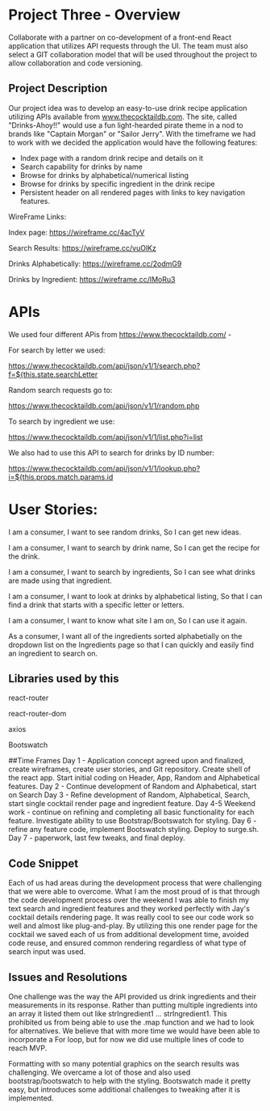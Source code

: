 # Project Three - Overview
Collaborate with a partner on co-development of a front-end React application that utilizes API requests through the UI.  The team must also select a GIT collaboration model that will be used throughout the project to allow collaboration and code versioning.

## Project Description
Our project idea was to develop an easy-to-use drink recipe application utilizing APIs available from www.thecocktaildb.com.  The site, called "Drinks-Ahoy!!" would use a fun light-hearded pirate theme in a nod to brands like "Captain Morgan" or "Sailor Jerry".  With the timeframe we had to work with we decided the application would have the following features:

- Index page with a random drink recipe and details on it
- Search capability for drinks by name
- Browse for drinks by alphabetical/numerical listing
- Browse for drinks by specific ingredient in the drink recipe
- Persistent header on all rendered pages with links to key navigation features.  

WireFrame Links:

Index page: https://wireframe.cc/4acTyV

Search Results: https://wireframe.cc/vuOlKz

Drinks Alphabetically: https://wireframe.cc/2odmG9

Drinks by Ingredient: https://wireframe.cc/IMoRu3

# APIs
We used four different APis from https://www.thecocktaildb.com/ -

For search by letter we used:

https://www.thecocktaildb.com/api/json/v1/1/search.php?f=${this.state.searchLetter

Random search requests go to:

https://www.thecocktaildb.com/api/json/v1/1/random.php

To search by ingredient we use:

https://www.thecocktaildb.com/api/json/v1/1/list.php?i=list

We also had to use this API to search for drinks by ID number:

https://www.thecocktaildb.com/api/json/v1/1/lookup.php?i=${this.props.match.params.id


# User Stories:

I am a consumer, I want to see random drinks, So I can get new ideas.

I am a consumer, I want to search by drink name, So I can get the recipe for the drink.

I am a consumer, I want to search by ingredients, So I can see what drinks are made using that ingredient.

I am a consumer, I want to look at drinks by alphabetical listing, So that I can find a drink that starts with a specific letter or letters.

I am a consumer, I want to know what site I am on, So I can use it again.

As a consumer, I want all of the ingredients sorted alphabetially on the dropdown list on the Ingredients page so that I can quickly and easily find an ingredient to search on.



## Libraries used by this

react-router

react-router-dom

axios

Bootswatch

##Time Frames
Day 1 - Application concept agreed upon and finalized, create wireframes, create user stories, and Git repository.  Create shell of the react app. Start initial coding on Header, App, Random and Alphabetical features.
Day 2 - Continue development of Random and Alphabetical, start on Search
Day 3 - Refine development of Random, Alphabetical, Search, start single cocktail render page and ingredient feature.
Day 4-5 Weekend work - continue on refining and completing all basic functionality for each feature.  Investigate ability to use Bootstrap/Bootswatch for styling.
Day 6 - refine any feature code, implement Bootswatch styling.  Deploy to surge.sh.
Day 7 - paperwork, last few tweaks, and final deploy.

## Code Snippet
Each of us had areas during the development process that were challenging that we were able to overcome.  What I am the most proud of is that through the code development process over the weekend I was able to finish my text search and ingredient features and they worked perfectly with Jay's cocktail details rendering page.  It was really cool to see our code work so well and almost like plug-and-play.  By utilizing this one render page for the cocktail we saved each of us from additional development time, avoided code reuse, and ensured common rendering regardless of what type of search input was used.

## Issues and Resolutions
One challenge was the way the API provided us drink ingredients and their measurements in its response.  Rather than putting multiple ingredients into an array it listed them out like strIngredient1 ... strIngredient1.  This prohibited us from being able to use the .map function and we had to look for alternatives.  We believe that with more time we would have been able to incorporate a For loop, but for now we did use multiple lines of code to reach MVP.

Formatting with so many potential graphics on the search results was challenging.  We overcame a lot of those and also used bootstrap/bootswatch to help with the styling.  Bootswatch made it pretty easy, but introduces some additional challenges to tweaking after it is implemented.
